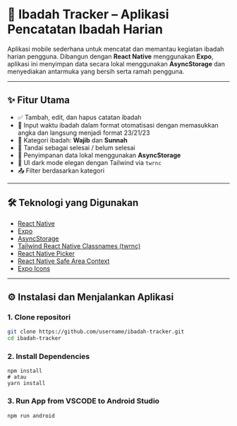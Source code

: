 # 📿 Ibadah Tracker – Aplikasi Pencatatan Ibadah Harian

Aplikasi mobile sederhana untuk mencatat dan memantau kegiatan ibadah harian pengguna. Dibangun dengan **React Native** menggunakan **Expo**, aplikasi ini menyimpan data secara lokal menggunakan **AsyncStorage** dan menyediakan antarmuka yang bersih serta ramah pengguna.

---

## ✨ Fitur Utama

- ✅ Tambah, edit, dan hapus catatan ibadah
- 📅 Input waktu ibadah dalam format otomatisasi dengan memasukkan angka dan langsung menjadi format 23/21/23
- 📂 Kategori ibadah: **Wajib** dan **Sunnah**
- 🔄 Tandai sebagai selesai / belum selesai
- 📁 Penyimpanan data lokal menggunakan **AsyncStorage**
- 🎨 UI dark mode elegan dengan Tailwind via `twrnc`
- 📤 Filter berdasarkan kategori

---

## 🛠 Teknologi yang Digunakan

- [React Native](https://reactnative.dev/)
- [Expo](https://expo.dev/)
- [AsyncStorage](https://docs.expo.dev/versions/latest/sdk/async-storage/)
- [Tailwind React Native Classnames (twrnc)](https://github.com/jaredh159/tailwind-react-native-classnames)
- [React Native Picker](https://github.com/react-native-picker/picker)
- [React Native Safe Area Context](https://github.com/th3rdwave/react-native-safe-area-context)
- [Expo Icons](https://docs.expo.dev/guides/icons/)

---

## ⚙️ Instalasi dan Menjalankan Aplikasi

### 1. Clone repositori

```bash
git clone https://github.com/username/ibadah-tracker.git
cd ibadah-tracker
```

### 2. Install Dependencies

```
npm install
# atau
yarn install
```
### 3. Run App from VSCODE to Android Studio

```Install
npm run android
```
